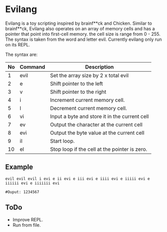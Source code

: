 # Evilang

Evilang is a toy scripting inspired by brainf**ck and Chicken. Similar to brainf\*\*ck, Evilang also operates on an array of memory cells and has a pointer that point into first-cell memory. the cell size is range from 0 - 255. The syntax is taken from the word and letter evil. Currently evilang only run on its REPL.

The syntax are: 

| No | Command | Description |
| --- | --- | --- |
| 1 | evil | Set the array size by 2 x total evil |
| 2 | e | Shift pointer to the left |
| 3 | v | Shift pointer to the right |
| 4 | i | Increment current memory cell. |
| 5 | l | Decrement current memory cell. |
| 6 | vi | Input a byte and store it in the current cell |
| 7 | ev | Output the character at the current cell |
| 8 | evi | Output the byte value at the current cell |
| 9 | il | Start loop. |
| 10 | el | Stop loop if the cell at the pointer is zero. |

## Example
```
evil evil evil i evi e ii evi e iii evi e iiii evi e iiiii evi e iiiiii evi e iiiiiii evi

#Ouput: 1234567
```
## ToDo
* Improve REPL.
* Run from file.
